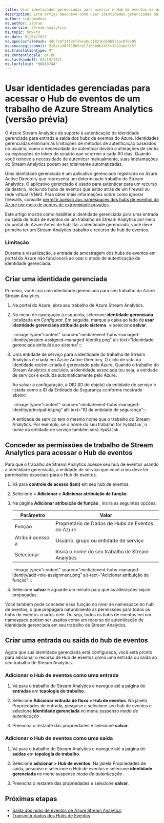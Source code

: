 ```yaml
---
title: Usar identidades gerenciadas para acessar o Hub de eventos de um trabalho de Azure Stream Analytics (versão prévia)
description: Este artigo descreve como usar identidades gerenciadas para autenticar seu trabalho de Azure Stream Analytics para entrada e saída dos hubs de eventos do Azure.
author: sidramadoss
ms.author: sidram
ms.service: stream-analytics
ms.topic: how-to
ms.date: 01/04/2021
ms.openlocfilehash: 4dc718f21f2ef3beabc31821bd60b571ac07be05
ms.sourcegitcommit: 910a1a38711966cb171050db245fc3b22abc8c5f
ms.translationtype: MT
ms.contentlocale: pt-BR
ms.lasthandoff: 03/19/2021
ms.locfileid: "98018744"
---
```

# <a name="use-managed-identities-to-access-event-hubfrom-an-azure-stream-analytics-job-preview"></a>Usar identidades gerenciadas para acessar o Hub de eventos de um trabalho de Azure Stream Analytics (versão prévia)

O Azure Stream Analytics dá suporte à autenticação de identidade gerenciada para entrada e saída dos hubs de eventos do Azure. Identidades gerenciadas eliminam as limitações de métodos de autenticação baseados no usuário, como a necessidade de autenticar devido a alterações de senha ou expirações de token de usuário que ocorrem a cada 90 dias. Quando você remove a necessidade de autenticar manualmente, suas implantações do Stream Analytics podem ser totalmente automatizadas.  

Uma identidade gerenciada é um aplicativo gerenciado registrado no Azure Active Directory que representa um determinado trabalho do Stream Analytics. O aplicativo gerenciado é usado para autenticar para um recurso de destino, incluindo hubs de eventos que estão atrás de um firewall ou rede virtual (VNet). Para obter mais informações sobre como ignorar firewalls, consulte [permitir acesso aos namespaces dos hubs de eventos do Azure por meio de pontos de extremidade privados](../event-hubs/private-link-service.md#trusted-microsoft-services).

Este artigo mostra como habilitar a identidade gerenciada para uma entrada ou saída de hubs de eventos de um trabalho de Stream Analytics por meio do portal do Azure.Antes de habilitar a identidade gerenciada, você deve primeiro ter um Stream Analytics trabalho e recurso do hub de eventos.

### <a name="limitation"></a>Limitação
Durante a visualização, a entrada de amostragem dos hubs de eventos em portal do Azure não funcionará ao usar o modo de autenticação de identidade gerenciada.

## <a name="create-a-managedidentity"></a>Criar uma identidade gerenciada  

Primeiro, você cria uma identidade gerenciada para seu trabalho do Azure Stream Analytics.  

1. Na portal do Azure, abra seu trabalho de Azure Stream Analytics.  

1. No menu de navegação à esquerda, selecione **identidade gerenciada**   localizada em *Configurar*. Em seguida, marque a caixa ao lado de **usar identidade gerenciada atribuída pelo sistema**   e selecione **salvar**.

   :::image type="content" source="media/event-hubs-managed-identity/system-assigned-managed-identity.png" alt-text="Identidade gerenciada atribuída ao sistema":::  

1. Uma entidade de serviço para a identidade do trabalho de Stream Analytics é criada em Azure Active Directory. O ciclo de vida da identidade recém-criada é gerenciado pelo Azure. Quando o trabalho do Stream Analytics é excluído, a identidade associada (ou seja, a entidade de serviço) é excluída automaticamente pelo Azure.  

   Ao salvar a configuração, a OID (ID do objeto) da entidade de serviço é listada como a ID da Entidade de Segurança conforme mostrado abaixo:  

   :::image type="content" source="media/event-hubs-managed-identity/principal-id.png" alt-text="ID da entidade de segurança":::

   A entidade de serviço tem o mesmo nome que o trabalho do Stream Analytics. Por exemplo, se o nome do seu trabalho for  `MyASAJob` , o nome da entidade de serviço também será  `MyASAJob` .  

## <a name="grant-the-stream-analytics-job-permissionsto-access-the-event-hub"></a>Conceder as permissões de trabalho de Stream Analytics para acessar o Hub de eventos

Para que o trabalho de Stream Analytics acesse seu hub de eventos usando a identidade gerenciada, a entidade de serviço que você criou deve ter permissões especiais para o Hub de eventos.

1. Vá para **controle de acesso (iam)** em seu hub de eventos.

1. Selecione **+ Adicionar** e **Adicionar atribuição de função**.

1. Na página **Adicionar atribuição de função** , insira as seguintes opções:

   |Parâmetro|Valor|
   |---------|-----|
   |Função|Proprietário de Dados de Hubs de Eventos do Azure|
   |Atribuir acesso a|Usuário, grupo ou entidade de serviço|
   |Selecionar|Insira o nome do seu trabalho de Stream Analytics|

   :::image type="content" source="media/event-hubs-managed-identity/add-role-assignment.png" alt-text="Adicionar atribuição de função":::

1. Selecione **salvar** e aguarde um minuto para que as alterações sejam propagadas.

Você também pode conceder essa função no nível de namespace do hub de eventos, o que propagará naturalmente as permissões para todos os hubs de eventos criados nele. Ou seja, todos os hubs de eventos em um namespace podem ser usados como um recurso de autenticação de identidade gerenciada em seu trabalho de Stream Analytics.

## <a name="create-anevent-hub-input-or-output"></a>Criar uma entrada ou saída do hub de eventos  

Agora que sua identidade gerenciada está configurada, você está pronto para adicionar o recurso de Hub de eventos como uma entrada ou saída ao seu trabalho de Stream Analytics.  

### <a name="add-the-event-hub-as-an-input"></a>Adicionar o Hub de eventos como uma entrada 

1. Vá para o trabalho de Stream Analytics e navegue até a página de **entradas** em **topologia do trabalho**.

1. Selecione **Adicionar entrada de fluxo > Hub de eventos**. Na janela Propriedades de entrada, pesquise e selecione seu hub de eventos e selecione **identidade gerenciada** no menu suspenso *modo de autenticação* .

1. Preencha o restante das propriedades e selecione **salvar**.

### <a name="add-the-event-hub-as-an-output"></a>Adicionar o Hub de eventos como uma saída

1. Vá para o trabalho de Stream Analytics e navegue até a página de **saídas** em **topologia do trabalho**.

1. Selecione **adicionar > Hub de eventos**. Na janela Propriedades de saída, pesquise e selecione o Hub de eventos e selecione **identidade gerenciada** no menu suspenso *modo de autenticação* .

1. Preencha o restante das propriedades e selecione **salvar**.

## <a name="next-steps"></a>Próximas etapas

* [Saída dos hubs de eventos de Azure Stream Analytics](event-hubs-output.md)
* [Transmitir dados dos Hubs de Eventos](stream-analytics-define-inputs.md#stream-data-from-event-hubs)
